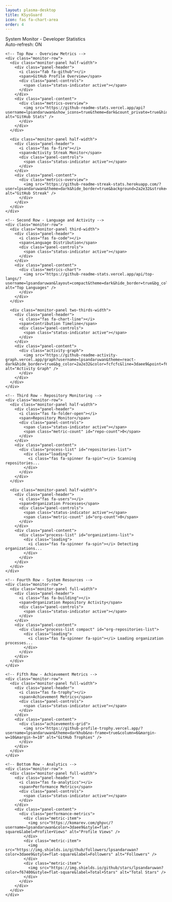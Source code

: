 ```yaml
---
layout: plasma-desktop
title: KSysGuard
icon: fas fa-chart-area
order: 4
---
```


<div class="ksysguard-dashboard" id="ksysguard-dashboard">
  
  <!-- KSysGuard Toolbar -->
  <div class="ksysguard-toolbar">
    <div class="toolbar-section">
      <div class="toolbar-title">
        <i class="fas fa-chart-area"></i>
        <span>System Monitor - Developer Statistics</span>
      </div>
    </div>
    <div class="toolbar-section">
      <div class="refresh-indicator">
        <i class="fas fa-sync-alt" id="refresh-icon"></i>
        <span>Auto-refresh: ON</span>
      </div>
    </div>
  </div>

  <!-- KSysGuard Main Content -->
  <div class="ksysguard-content">
    
    <!-- Top Row - Overview Metrics -->
    <div class="monitor-row">
      <div class="monitor-panel half-width">
        <div class="panel-header">
          <i class="fab fa-github"></i>
          <span>GitHub Profile Overview</span>
          <div class="panel-controls">
            <span class="status-indicator active"></span>
          </div>
        </div>
        <div class="panel-content">
          <div class="metrics-overview">
            <img src="https://github-readme-stats.vercel.app/api?username=lpsandaruwan&show_icons=true&theme=dark&count_private=true&hide_border=true&bg_color=2a2e32&text_color=fcfcfc&icon_color=3daee9&title_color=3daee9" alt="GitHub Stats" />
          </div>
        </div>
      </div>
      
      <div class="monitor-panel half-width">
        <div class="panel-header">
          <i class="fas fa-fire"></i>
          <span>Activity Streak Monitor</span>
          <div class="panel-controls">
            <span class="status-indicator active"></span>
          </div>
        </div>
        <div class="panel-content">
          <div class="metrics-overview">
            <img src="https://github-readme-streak-stats.herokuapp.com/?user=lpsandaruwan&theme=dark&hide_border=true&background=2a2e32&stroke=3daee9&ring=3daee9&fire=f67400&currStreakLabel=3daee9" alt="GitHub Streak" />
          </div>
        </div>
      </div>
    </div>

    <!-- Second Row - Language and Activity -->
    <div class="monitor-row">
      <div class="monitor-panel third-width">
        <div class="panel-header">
          <i class="fas fa-code"></i>
          <span>Language Distribution</span>
          <div class="panel-controls">
            <span class="status-indicator active"></span>
          </div>
        </div>
        <div class="panel-content">
          <div class="metrics-chart">
            <img src="https://github-readme-stats.vercel.app/api/top-langs/?username=lpsandaruwan&layout=compact&theme=dark&hide_border=true&bg_color=2a2e32&text_color=fcfcfc&title_color=3daee9&count_private=true&include_orgs=true&langs_count=8" alt="Top Languages" />
          </div>
        </div>
      </div>
      
      <div class="monitor-panel two-thirds-width">
        <div class="panel-header">
          <i class="fas fa-chart-line"></i>
          <span>Contribution Timeline</span>
          <div class="panel-controls">
            <span class="status-indicator active"></span>
          </div>
        </div>
        <div class="panel-content">
          <div class="activity-graph">
            <img src="https://github-readme-activity-graph.vercel.app/graph?username=lpsandaruwan&theme=react-dark&hide_border=true&bg_color=2a2e32&color=fcfcfc&line=3daee9&point=f67400" alt="Activity Graph" />
          </div>
        </div>
      </div>
    </div>

    <!-- Third Row - Repository Monitoring -->
    <div class="monitor-row">
      <div class="monitor-panel half-width">
        <div class="panel-header">
          <i class="fas fa-folder-open"></i>
          <span>Repository Monitor</span>
          <div class="panel-controls">
            <span class="status-indicator active"></span>
            <span class="metric-count" id="repo-count">0</span>
          </div>
        </div>
        <div class="panel-content">
          <div class="process-list" id="repositories-list">
            <div class="loading">
              <i class="fas fa-spinner fa-spin"></i> Scanning repositories...
            </div>
          </div>
        </div>
      </div>
      
      <div class="monitor-panel half-width">
        <div class="panel-header">
          <i class="fas fa-users"></i>
          <span>Organization Processes</span>
          <div class="panel-controls">
            <span class="status-indicator active"></span>
            <span class="metric-count" id="org-count">0</span>
          </div>
        </div>
        <div class="panel-content">
          <div class="process-list" id="organizations-list">
            <div class="loading">
              <i class="fas fa-spinner fa-spin"></i> Detecting organizations...
            </div>
          </div>
        </div>
      </div>
    </div>

    <!-- Fourth Row - System Resources -->
    <div class="monitor-row">
      <div class="monitor-panel full-width">
        <div class="panel-header">
          <i class="fas fa-building"></i>
          <span>Organization Repository Activity</span>
          <div class="panel-controls">
            <span class="status-indicator active"></span>
          </div>
        </div>
        <div class="panel-content">
          <div class="process-list compact" id="org-repositories-list">
            <div class="loading">
              <i class="fas fa-spinner fa-spin"></i> Loading organization processes...
            </div>
          </div>
        </div>
      </div>
    </div>

    <!-- Fifth Row - Achievement Metrics -->
    <div class="monitor-row">
      <div class="monitor-panel full-width">
        <div class="panel-header">
          <i class="fas fa-trophy"></i>
          <span>Achievement Metrics</span>
          <div class="panel-controls">
            <span class="status-indicator active"></span>
          </div>
        </div>
        <div class="panel-content">
          <div class="achievements-grid">
            <img src="https://github-profile-trophy.vercel.app/?username=lpsandaruwan&theme=darkhub&no-frame=true&column=6&margin-w=10&margin-h=10" alt="GitHub Trophies" />
          </div>
        </div>
      </div>
    </div>

    <!-- Bottom Row - Analytics -->
    <div class="monitor-row">
      <div class="monitor-panel full-width">
        <div class="panel-header">
          <i class="fas fa-analytics"></i>
          <span>Performance Metrics</span>
          <div class="panel-controls">
            <span class="status-indicator active"></span>
          </div>
        </div>
        <div class="panel-content">
          <div class="performance-metrics">
            <div class="metric-item">
              <img src="https://komarev.com/ghpvc/?username=lpsandaruwan&color=3daee9&style=flat-square&label=Profile+Views" alt="Profile Views" />
            </div>
            <div class="metric-item">
              <img src="https://img.shields.io/github/followers/lpsandaruwan?color=3daee9&style=flat-square&label=Followers" alt="Followers" />
            </div>
            <div class="metric-item">
              <img src="https://img.shields.io/github/stars/lpsandaruwan?color=f67400&style=flat-square&label=Total+Stars" alt="Total Stars" />
            </div>
          </div>
        </div>
      </div>
    </div>

  </div>
</div>